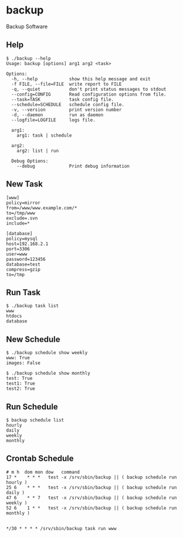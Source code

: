 backup
======

Backup Software

Help
------
    $ ./backup --help
    Usage: backup [options] arg1 arg2 <task>
    
    Options:
      -h, --help            show this help message and exit
      -f FILE, --file=FILE  write report to FILE
      -q, --quiet           don't print status messages to stdout
      --config=CONFIG       Read configuration options from file.
      --task=TASK           task config file.
      --schedule=SCHEDULE   schedule config file.
      -v, --version         print version number
      -d, --daemon          run as daemon
      --logfile=LOGFILE     logs file.
    
      arg1:
        arg1: task | schedule
    
      arg2:
        arg2: list | run
    
      Debug Options:
        --debug             Print debug information

New Task
------
    [www]
    policy=mirror
    from=/www/www.example.com/*
    to=/tmp/www
    exclude=.svn
    include=*
    
    [database]
    policy=mysql
    host=192.168.2.1
    port=3306
    user=www
    password=123456
    database=test
    compress=gzip
    to=/tmp

Run Task
------

    $ ./backup task list
    www
    htdocs
    database


New Schedule
------

    $ ./backup schedule show weekly
    www: True
    images: False
    
    $ ./backup schedule show monthly
    test: True
    test1: True
    test2: True


Run Schedule
------

    $ backup schedule list
    hourly
    daily
    weekly
    monthly


Crontab Schedule
------

    # m h  dom mon dow   command
    17 *    * * *   test -x /srv/sbin/backup || ( backup schedule run hourly )
    25 6    * * *   test -x /srv/sbin/backup || ( backup schedule run daily )
    47 6    * * 7   test -x /srv/sbin/backup || ( backup schedule run weekly )
    52 6    1 * *   test -x /srv/sbin/backup || ( backup schedule run monthly )
    
    
    */30 * * * * /srv/sbin/backup task run www

